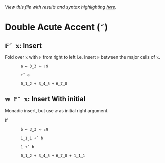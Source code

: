 *View this file with results and syntax highlighting [here](https://mlochbaum.github.io/BQN/help/insert.html).*

# Double Acute Accent (`˝`)
    
## `𝔽˝ 𝕩`: Insert
    
Fold over `𝕩` with `𝔽` from right to left i.e. Insert `𝔽` between the major cells of `𝕩`.
    
           a ← 3‿3 ⥊ ↕9

           +˝ a

           0‿1‿2 + 3‿4‿5 + 6‿7‿8

    
## `𝕨 𝔽˝ 𝕩`: Insert With initial
    
Monadic insert, but use `𝕨` as initial right argument.

If 
    
           b ← 3‿3 ⥊ ↕9

           1‿1‿1 +˝ b

           1 +˝ b

           0‿1‿2 + 3‿4‿5 + 6‿7‿8 + 1‿1‿1

           

    
